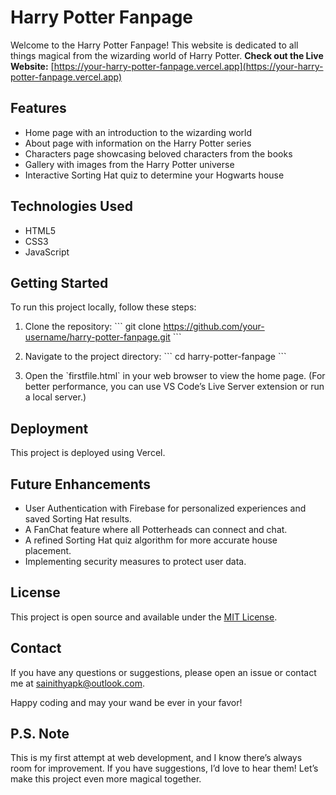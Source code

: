 # Harry Potter Fanpage

Welcome to the Harry Potter Fanpage! This website is dedicated to all things magical from the wizarding world of Harry Potter.
**Check out the Live Website:** [https://your-harry-potter-fanpage.vercel.app](https://your-harry-potter-fanpage.vercel.app)

## Features

- Home page with an introduction to the wizarding world
- About page with information on the Harry Potter series
- Characters page showcasing beloved characters from the books
- Gallery with images from the Harry Potter universe
- Interactive Sorting Hat quiz to determine your Hogwarts house

## Technologies Used

- HTML5
- CSS3
- JavaScript

## Getting Started

To run this project locally, follow these steps:

1. Clone the repository:
   \`\`\`
   git clone https://github.com/your-username/harry-potter-fanpage.git
   \`\`\`

2. Navigate to the project directory:
   \`\`\`
   cd harry-potter-fanpage
   \`\`\`

3. Open the \`firstfile.html\` in your web browser to view the home page.
(For better performance, you can use VS Code’s Live Server extension or run a local server.)

## Deployment

This project is deployed using Vercel. 

## Future Enhancements 

- User Authentication with Firebase for personalized experiences and saved Sorting Hat results.
- A FanChat feature where all Potterheads can connect and chat.
- A refined Sorting Hat quiz algorithm for more accurate house placement.
- Implementing security measures to protect user data.

## License

This project is open source and available under the [MIT License](LICENSE).

## Contact

If you have any questions or suggestions, please open an issue or contact me at sainithyapk@outlook.com.

Happy coding and may your wand be ever in your favor!

##  P.S. Note

This is my first attempt at web development, and I know there’s always room for improvement. 
If you have suggestions, I’d love to hear them! Let’s make this project even more magical together.
